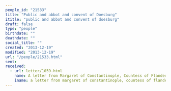 ```yaml
---
people_id: "21533"
title: "Public and abbot and convent of Doesburg"
ititle: "public and abbot and convent of doesburg"
draft: false
type: "people"
birthdate: ""
deathdate: ""
social_title: ""
created: "2013-12-19"
modified: "2013-12-19"
url: "/people/21533.html"
sent:
received:
  - url: letter/1059.html
    name: A letter from Margaret of Constantinople, Countess of Flanders (1246, December 16)
    iname: a letter from margaret of constantinople, countess of flanders (1246, december 16)
---
```

